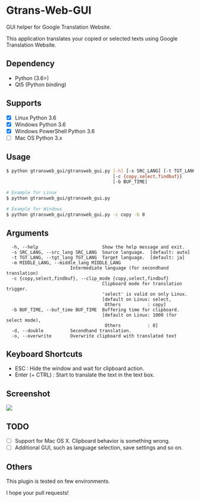# Gtrans-Web-GUI #

GUI helper for Google Translation Website.

This application translates your copied or selected texts using Google Translation Website.

## Dependency ##
* Python (3.6>)
* Qt5 (Python binding)

## Supports ##
* [x] Linux Python 3.6
* [x] Windows Python 3.6
* [x] Windows PowerShell Python 3.6
* [ ] Mac OS Python 3.x

## Usage ##
```bash
$ python gtransweb_gui/gtransweb_gui.py [-h] [-s SRC_LANG] [-t TGT_LANG]
                                        [-c {copy,select,findbuf}]
                                        [-b BUF_TIME]

# Example for Linux
$ python gtransweb_gui/gtransweb_gui.py

# Example for Windows
$ python gtransweb_gui/gtransweb_gui.py -c copy -b 0
```

## Arguments ##
```
  -h, --help                        Show the help message and exit.
  -s SRC_LANG, --src_lang SRC_LANG  Source language.  [default: auto]
  -t TGT_LANG, --tgt_lang TGT_LANG  Target language.  [default: ja]
  -m MIDDLE_LANG, --middle_lang MIDDLE_LANG
                        Intermediate language (for secondhand translation)
  -c {copy,select,findbuf}, --clip_mode {copy,select,findbuf}
                                    Clipboard mode for translation trigger.
                                    'select' is valid on only Linux.
                                    [default on Linux: select,
                                     Others          : copy]
  -b BUF_TIME, --buf_time BUF_TIME  Buffering time for clipboard.
                                    [default on Linux: 1000 (for select mode),
                                     Others          : 0]
  -d, --double          Secondhand translation.
  -o, --overwrite       Overwrite clipboard with translated text
```

## Keyboard Shortcuts ##
* ESC            : Hide the window and wait for clipboard action.
* Enter (+ CTRL) : Start to translate the text in the text box.

## Screenshot ##
<img src="https://raw.githubusercontent.com/takiyu/gtrans-web-gui/master/screenshots/1.png">

## TODO ##
* [ ] Support for Mac OS X. Clipboard behavior is something wrong.
* [ ] Additional GUI, such as language selection, save settings and so on.

## Others ##
This plugin is tested on few environments.

I hope your pull requests!
